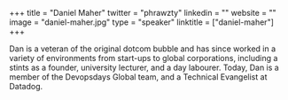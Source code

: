 +++
title = "Daniel Maher"
twitter = "phrawzty"
linkedin = ""
website = ""
image = "daniel-maher.jpg"
type = "speaker"
linktitle = ["daniel-maher"]
+++

Dan is a veteran of the original dotcom bubble and has since worked in a variety of environments from start-ups to global corporations, including a stints as a founder, university lecturer, and a day labourer. Today, Dan is a member of the Devopsdays Global team, and a Technical Evangelist at Datadog.
